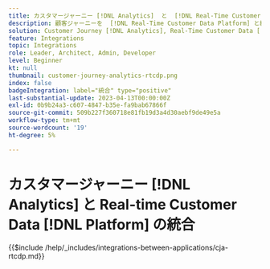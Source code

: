 ```yaml
---
title: カスタマージャーニー [!DNL Analytics]  と  [!DNL Real-Time Customer Data Platform] の統合
description: 顧客ジャーニーを  [!DNL Real-Time Customer Data Platform] と統合する方法  [!DNL Analytics]  説明します。
solution: Customer Journey [!DNL Analytics], Real-Time Customer Data [!DNL Platform]
feature: Integrations
topic: Integrations
role: Leader, Architect, Admin, Developer
level: Beginner
kt: null
thumbnail: customer-journey-analytics-rtcdp.png
index: false
badgeIntegration: label="統合" type="positive"
last-substantial-update: 2023-04-13T00:00:00Z
exl-id: 0b9b24a3-c607-4847-b35e-fa9bab67866f
source-git-commit: 509b227f360718e81fb19d3a4d30aebf9de49e5a
workflow-type: tm+mt
source-wordcount: '19'
ht-degree: 5%

---
```


# カスタマージャーニー [!DNL Analytics] と Real-time Customer Data [!DNL Platform] の統合

{{$include /help/_includes/integrations-between-applications/cja-rtcdp.md}}
